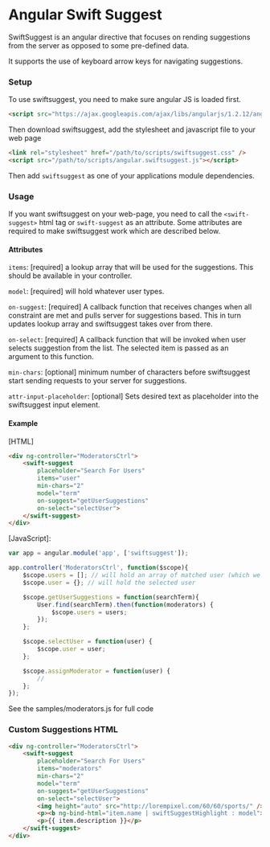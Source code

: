 Angular Swift Suggest
==========================

SwiftSuggest is an angular directive that focuses on rending suggestions from the server as opposed
to some pre-defined data.

It supports the use of keyboard arrow keys for navigating suggestions.

### Setup

To use swiftsuggest, you need to make sure angular JS is loaded first.

```html
<script src="https://ajax.googleapis.com/ajax/libs/angularjs/1.2.12/angular.min.js"></script>
```

Then download swiftsuggest, add the stylesheet and javascript file to your web page

```html
<link rel="stylesheet" href="/path/to/scripts/swiftsuggest.css" />
<script src="/path/to/scripts/angular.swiftsuggest.js"></script>
```

Then add `swiftsuggest` as one of your applications module dependencies.


### Usage

If you want swiftsuggest on your web-page, you need to call the `<swift-suggest>` html tag or
`swift-suggest` as an attribute. Some attributes are required to make swiftsuggest work which are
described below.

#### Attributes

`items`: [required] a lookup array that will be used for the suggestions.
 This should be available in your controller.

`model`: [required] will hold whatever user types.

`on-suggest`: [required] A callback function that receives changes when all constraint are met and pulls server for suggestions based. This in turn updates lookup array and swiftsuggest takes over from there.

`on-select`: [required] A callback function that will be invoked when user selects suggestion from the list. The selected item is passed as an argument to this function.

`min-chars`: [optional] minimum number of characters before swiftsuggest start sending requests to your server for suggestions.

`attr-input-placeholder`: [optional] Sets desired text as placeholder into the swiftsuggest input element.

#### Example

[HTML]

```html
<div ng-controller="ModeratorsCtrl">
    <swift-suggest
        placeholder="Search For Users"
        items="user"
        min-chars="2"
        model="term"
        on-suggest="getUserSuggestions"
        on-select="selectUser">
    </swift-suggest>
</div>
```

[JavaScript]:

```javascript
var app = angular.module('app', ['swiftsuggest']);

app.controller('ModeratorsCtrl', function($scope){
    $scope.users = []; // will hold an array of matched user (which we'll get from the server)
    $scope.user = {}; // will hold the selected user

    $scope.getUserSuggestions = function(searchTerm){
        User.find(searchTerm).then(function(moderators) {
            $scope.users = users;
        });
    };

    $scope.selectUser = function(user) {
        $scope.user = user;
    };

    $scope.assignModerator = function(user) {
        //
    };
});
```

See the samples/moderators.js for full code

### Custom Suggestions HTML

```html
<div ng-controller="ModeratorsCtrl">
    <swift-suggest
        placeholder="Search For Users"
        items="moderators"
        min-chars="2"
        model="term"
        on-suggest="getUserSuggestions"
        on-select="selectUser">
        <img height="auto" src="http://lorempixel.com/60/60/sports/" />
        <p><b ng-bind-html="item.name | swiftSuggestHighlight : model"></b></p>
        <p>{{ item.description }}</p>
    </swift-suggest>
</div>
```